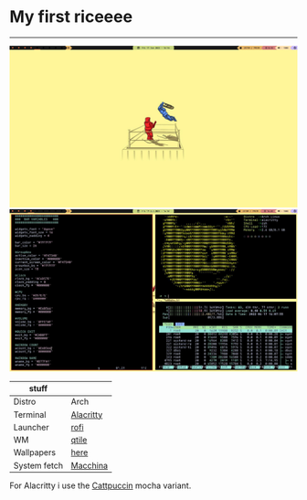 # My first riceeee
---

![alt text](/screenshots/desktop2.jpg "Screen shot")
![alt text](/screenshots/desktop.jpg "Screen shot")


|stuff			|				|
|---------------|---------------|
|Distro			| Arch			|
|Terminal		| [Alacritty](https://github.com/alacritty/alacritty)		|
|Launcher		| [rofi](https://github.com/davatorium/rofi)|
|WM				| [qtile](https://github.com/qtile/qtile)|
|Wallpapers		| [here](https://github.com/Harshit-T/Wallpapers)|
|System fetch	| [Macchina](https://github.com/Macchina-CLI/macchina)|


For Alacritty i use the [Cattpuccin](https://github.com/catppuccin/catppuccin) mocha variant.
